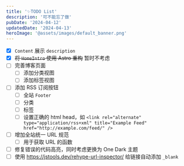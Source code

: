 ```yaml
---
title: '✨TODO List'
description: '可不能忘了做'
pubDate: '2024-04-12'
updatedDate: '2024-04-13'
heroImage: '@assets/images/default_banner.png'
---
```


- [x] `Content` 展示 `description`
- [x] ~~将 `HomeIntro` 使用 Astro 重构~~ 暂时不考虑
- [ ] 完善博客页面
  - [ ] 添加分类视图
  - [ ] 添加标签视图
- [ ] 添加 RSS 订阅按钮
  - [ ] 全站 `Footer`
  - [ ] 分类
  - [ ] 标签
  - [ ] 设置正确的 html head，如 `<link rel="alternate" type="application/rss+xml" title="Example Feed" href="http://example.com/feed/" />`
- [ ] 增加全站统一 URL 规范
  - [ ] 用于获取 URL 的函数
- [ ] 修复错误的代码高亮，同时考虑更换为 One Dark 主题
- [ ] 使用 https://jstools.dev/rehype-url-inspector/ 给链接自动添加 `_blank`
